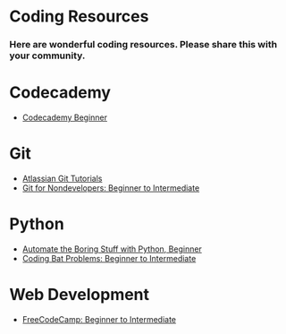 <h1>Coding Resources</h1>

<h3>Here are wonderful coding resources. Please share this with your community.</h3>

# Codecademy
- [Codecademy Beginner](https://www.codecademy.com)

# Git
- [Atlassian Git Tutorials](https://www.atlassian.com/git)
- [Git for Nondevelopers: Beginner to Intermediate](http://anitacheng.com/git-for-non-developers)

# Python
- [Automate the Boring Stuff with Python, Beginner](https://automatetheboringstuff.com)
- [Coding Bat Problems: Beginner to Intermediate](http://codingbat.com/python)

# Web Development
- [FreeCodeCamp: Beginner to Intermediate](http://www.freecodecamp.com)
